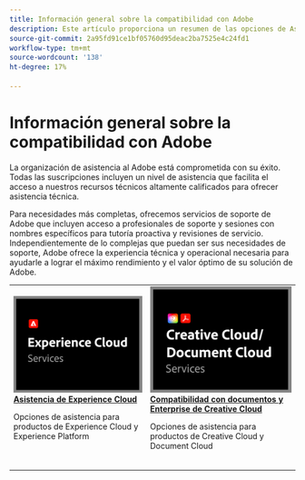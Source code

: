 ```yaml
---
title: Información general sobre la compatibilidad con Adobe
description: Este artículo proporciona un resumen de las opciones de Asistencia al cliente para Adobe Experience Cloud, Adobe Document Cloud y Adobe Creative Cloud.
source-git-commit: 2a95fd91ce1bf05760d95deac2ba7525e4c24fd1
workflow-type: tm+mt
source-wordcount: '138'
ht-degree: 17%

---
```


# Información general sobre la compatibilidad con Adobe

La organización de asistencia al Adobe está comprometida con su éxito. Todas las suscripciones incluyen un nivel de asistencia que facilita el acceso a nuestros recursos técnicos altamente calificados para ofrecer asistencia técnica.

Para necesidades más completas, ofrecemos servicios de soporte de Adobe que incluyen acceso a profesionales de soporte y sesiones con nombres específicos para tutoría proactiva y revisiones de servicio. Independientemente de lo complejas que puedan ser sus necesidades de soporte, Adobe ofrece la experiencia técnica y operacional necesaria para ayudarle a lograr el máximo rendimiento y el valor óptimo de su solución de Adobe.

<table style="table-layout:fixed">
<tr>
  <td>
    <a href="dx-overview.md">
    <img alt="Compatibilidad con DX" src="assets/ECthumbnail.png"/>
    </a>
    <div>
    <a href="dx-overview.md"><strong>Asistencia de Experience Cloud</strong></a>
    </div>
    <p>Opciones de asistencia para productos de Experience Cloud y Experience Platform</p>
    <br>
  </td>
  <td>
    <a href="dme-overview.md">
      <img alt="Business" src="assets/CCDCThumbnail.png">
    </a>
    <div>
    <a href="dme-overview.md"><strong>Compatibilidad con documentos y Enterprise de Creative Cloud</strong></a>
    </div>
    <p>Opciones de asistencia para productos de Creative Cloud y Document Cloud</p>
    <br>
  </td>
</tr>
</table>
